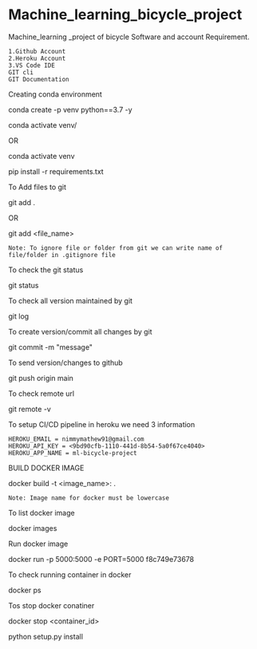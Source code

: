 # Machine_learning_bicycle_project
Machine_learning _project of bicycle
Software and account Requirement.

    1.Github Account
    2.Heroku Account
    3.VS Code IDE
    GIT cli
    GIT Documentation

Creating conda environment

conda create -p venv python==3.7 -y

conda activate venv/

OR

conda activate venv

pip install -r requirements.txt

To Add files to git

git add .

OR

git add <file_name>

    Note: To ignore file or folder from git we can write name of file/folder in .gitignore file

To check the git status

git status

To check all version maintained by git

git log

To create version/commit all changes by git

git commit -m "message"

To send version/changes to github

git push origin main

To check remote url

git remote -v

To setup CI/CD pipeline in heroku we need 3 information

    HEROKU_EMAIL = nimmymathew91@gmail.com
    HEROKU_API_KEY = <9bd90cfb-1110-441d-8b54-5a0f67ce4040>
    HEROKU_APP_NAME = ml-bicycle-project



BUILD DOCKER IMAGE

docker build -t <image_name>:<tagname> .

    Note: Image name for docker must be lowercase

To list docker image

docker images

Run docker image

docker run -p 5000:5000 -e PORT=5000 f8c749e73678

To check running container in docker

docker ps

Tos stop docker conatiner

docker stop <container_id>

python setup.py install

